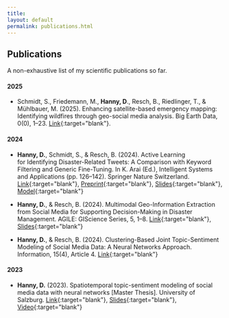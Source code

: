 ```yaml
---
title: 
layout: default
permalink: publications.html
---
```



## Publications

A non-exhaustive list of my scientific publications so far.

#### 2025

- Schmidt, S., Friedemann, M., **Hanny, D**., Resch, B., Riedlinger, T., & Mühlbauer, M. (2025). Enhancing satellite-based emergency mapping: Identifying wildfires through geo-social media analysis. Big Earth Data, 0(0), 1–23. [Link](https://doi.org/10.1080/20964471.2025.2454526){:target="blank"}.


#### 2024

- **Hanny, D.**, Schmidt, S., & Resch, B. (2024). Active Learning for Identifying Disaster-Related Tweets: A Comparison with Keyword Filtering and Generic Fine-Tuning. In K. Arai (Ed.), Intelligent Systems and Applications (pp. 126–142). Springer Nature Switzerland. [Link](https://doi.org/10.1007/978-3-031-66428-1_8){:target="blank"}, [Preprint](https://www.arxiv.org/abs/2408.09914){:target="blank"}, [Slides]({{site.baseurl}}/download/publications/presentation_intellisys_20240906.pdf){:target="blank"}, [Model](https://huggingface.co/hannybal/disaster-twitter-xlm-roberta-al){:target="blank"}

- **Hanny, D.**, & Resch, B. (2024). Multimodal Geo-Information Extraction from Social Media for Supporting Decision-Making in Disaster Management. AGILE: GIScience Series, 5, 1–8. [Link](https://doi.org/10.5194/agile-giss-5-28-2024){:target="blank"}, [Slides]({{site.baseurl}}/download/publications/presentation_agile_20240606.pdf){:target="blank"}

- **Hanny, D.**, & Resch, B. (2024). Clustering-Based Joint Topic-Sentiment Modeling of Social Media Data: A Neural Networks Approach. Information, 15(4), Article 4. [Link](https://doi.org/10.3390/info15040200){:target="blank"}

#### 2023

- **Hanny, D.** (2023). Spatiotemporal topic-sentiment modeling of social media data with neural networks [Master Thesis]. University of Salzburg. [Link](https://ubsearch.sbg.ac.at/permalink/f/16hc907/USB_alma21270627650003341){:target="blank"}, [Slides]({{site.baseurl}}/download/publications/presentation_ageo_award_ma_thesis.pdf){:target="blank"}, [Video](https://www.youtube.com/watch?v=mdu2wP9Fl_w){:target="blank"}
